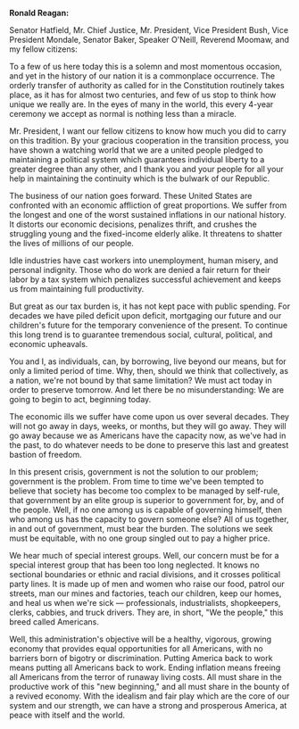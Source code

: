 <b>Ronald Reagan:</b>

Senator Hatfield, Mr. Chief Justice, Mr. President, Vice President Bush, Vice President Mondale, Senator Baker, Speaker O'Neill, Reverend Moomaw, and my fellow citizens: 

To a few of us here today this is a solemn and most momentous occasion, and yet in the history of our nation it is a commonplace occurrence. The orderly transfer of authority as called for in the Constitution routinely takes place, as it has for almost two centuries, and few of us stop to think how unique we really are. In the eyes of many in the world, this every 4-year ceremony we accept as normal is nothing less than a miracle. 

Mr. President, I want our fellow citizens to know how much you did to carry on this tradition. By your gracious cooperation in the transition process, you have shown a watching world that we are a united people pledged to maintaining a political system which guarantees individual liberty to a greater degree than any other, and I thank you and your people for all your help in maintaining the continuity which is the bulwark of our Republic. 

The business of our nation goes forward. These United States are confronted with an economic affliction of great proportions. We suffer from the longest and one of the worst sustained inflations in our national history. It distorts our economic decisions, penalizes thrift, and crushes the struggling young and the fixed-income elderly alike. It threatens to shatter the lives of millions of our people. 

Idle industries have cast workers into unemployment, human misery, and personal indignity. Those who do work are denied a fair return for their labor by a tax system which penalizes successful achievement and keeps us from maintaining full productivity. 

But great as our tax burden is, it has not kept pace with public spending. For decades we have piled deficit upon deficit, mortgaging our future and our children's future for the temporary convenience of the present. To continue this long trend is to guarantee tremendous social, cultural, political, and economic upheavals. 

You and I, as individuals, can, by borrowing, live beyond our means, but for only a limited period of time. Why, then, should we think that collectively, as a nation, we're not bound by that same limitation? We must act today in order to preserve tomorrow. And let there be no misunderstanding: We are going to begin to act, beginning today. 

The economic ills we suffer have come upon us over several decades. They will not go away in days, weeks, or months, but they will go away. They will go away because we as Americans have the capacity now, as we've had in the past, to do whatever needs to be done to preserve this last and greatest bastion of freedom. 

In this present crisis, government is not the solution to our problem; government is the problem. From time to time we've been tempted to believe that society has become too complex to be managed by self-rule, that government by an elite group is superior to government for, by, and of the people. Well, if no one among us is capable of governing himself, then who among us has the capacity to govern someone else? All of us together, in and out of government, must bear the burden. The solutions we seek must be equitable, with no one group singled out to pay a higher price. 

We hear much of special interest groups. Well, our concern must be for a special interest group that has been too long neglected. It knows no sectional boundaries or ethnic and racial divisions, and it crosses political party lines. It is made up of men and women who raise our food, patrol our streets, man our mines and factories, teach our children, keep our homes, and heal us when we're sick — professionals, industrialists, shopkeepers, clerks, cabbies, and truck drivers. They are, in short, "We the people," this breed called Americans. 

Well, this administration's objective will be a healthy, vigorous, growing economy that provides equal opportunities for all Americans, with no barriers born of bigotry or discrimination. Putting America back to work means putting all Americans back to work. Ending inflation means freeing all Americans from the terror of runaway living costs. All must share in the productive work of this "new beginning," and all must share in the bounty of a revived economy. With the idealism and fair play which are the core of our system and our strength, we can have a strong and prosperous America, at peace with itself and the world.
